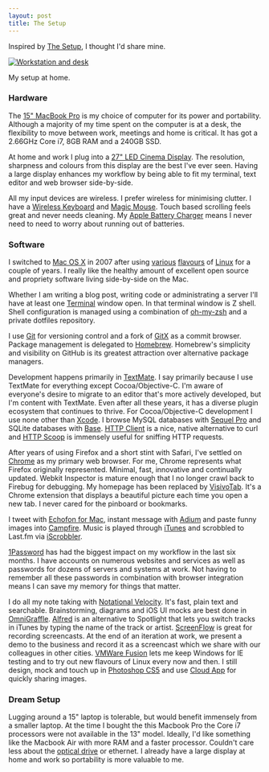 ```yaml
---
layout: post
title: The Setup
---
```


Inspired by [The Setup](http://usesthis.com/), I thought I'd share mine.

[![Workstation and desk ](http://farm6.static.flickr.com/5308/5604528053_b4350764af_d.jpg)](http://www.flickr.com/photos/tatejohnson/5604528053/in/set-72157623446355659/lightbox/)

My setup at home.

### Hardware

The [15" MacBook Pro](http://www.apple.com/macbookpro/) is my choice of computer for its power and portability. Although a majority of my time spent on the computer is at a desk, the flexibility to move between work, meetings and home is critical. It has got a 2.66GHz Core i7, 8GB RAM and a 240GB SSD. 

At home and work I plug into a [27" LED Cinema Display](http://www.apple.com/displays/). The resolution, sharpness and colours from this display are the best I've ever seen. Having a large display enhances my workflow by being able to fit my terminal, text editor and web browser side-by-side.

All my input devices are wireless. I prefer wireless for minimising clutter. I have a [Wireless Keyboard](http://www.apple.com/keyboard/) and [Magic Mouse](http://www.apple.com/magicmouse/). Touch based scrolling feels great and never needs cleaning. My [Apple Battery Charger](http://www.apple.com/battery-charger/) means I never need to need to worry about running out of batteries. 

### Software

I switched to [Mac OS X](http://www.apple.com/macosx/) in 2007 after using [various](http://www.gentoo.org/) [flavours](http://www.ubuntu.com/) of [Linux](http://www.archlinux.org/) for a couple of years. I really like the healthy amount of excellent open source and propriety software living side-by-side on the Mac.

Whether I am writing a blog post, writing code or administrating a server I'll have at least one [Terminal](http://www.apple.com/macosx/what-is-macosx/apps-and-utilities.html#terminal) window open. In that terminal window is Z shell. Shell configuration is managed using a combination of [oh-my-zsh](https://github.com/robbyrussell/oh-my-zsh) and a private dotfiles repository.

I use  [Git](http://git-scm.com/) for versioning control and a fork of [GitX](https://github.com/brotherbard/gitx) as a commit browser. Package management is delegated to [Homebrew](http://mxcl.github.com/homebrew/). Homebrew's simplicity and visibility on GitHub is its greatest attraction over alternative package managers.

Development happens primarily in [TextMate](http://macromates.com/). I say primarily because I use TextMate for everything except Cocoa/Objective-C. I'm aware of everyone's desire to migrate to an editor that's more actively developed, but I'm content with TextMate. Even after all these years, it has a diverse plugin ecosystem that continues to thrive. For Cocoa/Objective-C development I use none other than [Xcode](http://developer.apple.com/tools/xcode/). I browse MySQL databases with [Sequel Pro](http://www.sequelpro.com/) and SQLite databases with [Base](http://menial.co.uk/software/base/). [HTTP Client](http://ditchnet.org/httpclient/) is a nice, native alternative to curl and [HTTP Scoop](http://www.tuffcode.com/) is immensely useful for sniffing HTTP requests.

After years of using Firefox and a short stint with Safari, I've settled on [Chrome](http://www.google.com/chrome) as my primary web browser. For me, Chrome represents what Firefox originally represented. Minimal, fast, innovative and continually updated. Webkit Inspector is mature enough that I no longer crawl back to Firebug for debugging. My homepage has been replaced by [VisivoTab](https://chrome.google.com/webstore/detail/fodkjpiagmpgpiohhgddelbodadfjkkm). It's a Chrome extension that displays a beautiful picture each time you open a new tab. I never cared for the pinboard or bookmarks. 

I tweet with [Echofon for Mac](http://www.echofon.com/twitter/mac), instant message with [Adium](http://adium.im/) and paste funny images into [Campfire](http://campfirenow.com/). Music is played through [iTunes](http://www.apple.com/itunes/) and scrobbled to Last.fm via [iScrobbler](http://www.last.fm/group/iScrobbler).

[1Password](http://agilewebsolutions.com/onepassword) has had the biggest impact on my workflow in the last six months. I have accounts on numerous websites and services as well as passwords for dozens of servers and systems at work. Not having to remember all these passwords in combination with browser integration means I can save my memory for things that matter.

I do all my note taking with [Notational Velocity](http://notational.net/). It's fast, plain text and searchable. Brainstorming, diagrams and iOS UI mocks are best done in [OmniGraffle](http://www.omnigroup.com/products/omnigraffle/). [Alfred](http://www.alfredapp.com/) is an alternative to Spotlight that lets you switch tracks in iTunes by typing the name of the track or artist. [ScreenFlow](http://www.telestream.net/screen-flow/overview.htm) is great for recording screencasts. At the end of an iteration at work, we present a demo to the business and record it as a screencast which we share with our colleagues in other cities. [VMWare Fusion](http://www.vmware.com/products/fusion/overview.html) lets me keep Windows for IE testing and to try out new flavours of Linux every now and then. I still design, mock and touch up in [Photoshop CS5](http://www.adobe.com/products/photoshop.html?promoid=DTELR) and use [Cloud App](http://www.getcloudapp.com/) for quickly sharing images. 

### Dream Setup

Lugging around a 15" laptop is tolerable, but would benefit immensely from a smaller laptop. At the time I bought the this Macbook Pro the Core i7 processors were not available in the 13" model. Ideally, I'd like something like the Macbook Air with more RAM and a faster processor. Couldn't care less about the [optical drive](https://twitter.com/tatejohnson/status/30519424754647041) or ethernet. I already have a large display at home and work so portability is more valuable to me.
